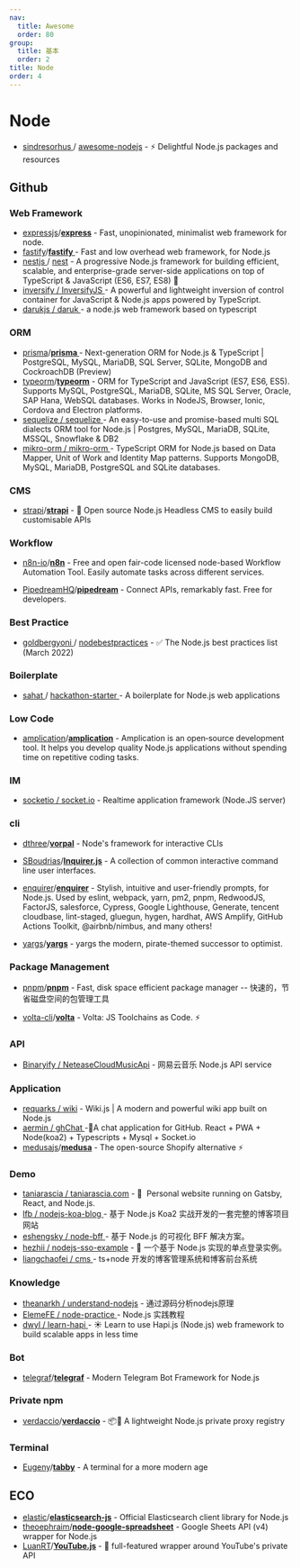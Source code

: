 ```yaml
---
nav:
  title: Awesome
  order: 80
group:
  title: 基本
  order: 2
title: Node
order: 4
---
```


# Node

- [sindresorhus ](https://github.com/sindresorhus)/ [awesome-nodejs](https://github.com/sindresorhus/awesome-nodejs) - ⚡ Delightful Node.js packages and resources

## Github

### Web Framework

- [expressjs](https://github.com/expressjs?type=source)/**[express](https://github.com/expressjs/express)** - Fast, unopinionated, minimalist web framework for node.
- [fastify](https://github.com/fastify?type=source)/**[fastify ](https://github.com/fastify/fastify)**- Fast and low overhead web framework, for Node.js
- [nestjs ](https://github.com/nestjs)/ [nest](https://github.com/nestjs/nest) - A progressive Node.js framework for building efficient, scalable, and enterprise-grade server-side applications on top of TypeScript & JavaScript (ES6, ES7, ES8) 🚀
- [inversify / InversifyJS ](https://github.com/inversify/InversifyJS)- A powerful and lightweight inversion of control container for JavaScript & Node.js apps powered by TypeScript.
- [darukjs / daruk ](https://github.com/darukjs/daruk)- a node.js web framework based on typescript

### ORM

- [prisma](https://github.com/prisma?type=source)/**[prisma ](https://github.com/prisma/prisma)**- Next-generation ORM for Node.js & TypeScript | PostgreSQL, MySQL, MariaDB, SQL Server, SQLite, MongoDB and CockroachDB (Preview)
- [typeorm](https://github.com/typeorm?type=source)/**[typeorm](https://github.com/typeorm/typeorm)** - ORM for TypeScript and JavaScript (ES7, ES6, ES5). Supports MySQL, PostgreSQL, MariaDB, SQLite, MS SQL Server, Oracle, SAP Hana, WebSQL databases. Works in NodeJS, Browser, Ionic, Cordova and Electron platforms.
- [sequelize / sequelize ](https://github.com/sequelize/sequelize)- An easy-to-use and promise-based multi SQL dialects ORM tool for Node.js | Postgres, MySQL, MariaDB, SQLite, MSSQL, Snowflake & DB2
- [mikro-orm / mikro-orm ](https://github.com/mikro-orm/mikro-orm)- TypeScript ORM for Node.js based on Data Mapper, Unit of Work and Identity Map patterns. Supports MongoDB, MySQL, MariaDB, PostgreSQL and SQLite databases.

### CMS

- [strapi](https://github.com/strapi?type=source)/**[strapi](https://github.com/strapi/strapi)** - 🚀 Open source Node.js Headless CMS to easily build customisable APIs

### Workflow

- [n8n-io](https://github.com/n8n-io?type=source)/**[n8n](https://github.com/n8n-io/n8n)** - Free and open fair-code licensed node-based Workflow Automation Tool. Easily automate tasks across different services.

- [PipedreamHQ](https://github.com/PipedreamHQ?type=source)/**[pipedream](https://github.com/PipedreamHQ/pipedream)** - Connect APIs, remarkably fast. Free for developers.

### Best Practice

- [goldbergyoni ](https://github.com/goldbergyoni)/ [nodebestpractices](https://github.com/goldbergyoni/nodebestpractices) - ✅ The Node.js best practices list (March 2022)

### Boilerplate

- [sahat ](https://github.com/sahat)/ [hackathon-starter ](https://github.com/sahat/hackathon-starter)- A boilerplate for Node.js web applications

### Low Code

- [amplication](https://github.com/amplication?type=source)/**[amplication](https://github.com/amplication/amplication)** - Amplication is an open‑source development tool. It helps you develop quality Node.js applications without spending time on repetitive coding tasks.

### IM

- [socketio / socket.io](https://github.com/socketio/socket.io) - Realtime application framework (Node.JS server)

### cli

- [dthree](https://github.com/dthree)/**[vorpal](https://github.com/dthree/vorpal)** - Node's framework for interactive CLIs

- [SBoudrias](https://github.com/SBoudrias)/**[Inquirer.js](https://github.com/SBoudrias/Inquirer.js)** - A collection of common interactive command line user interfaces.

- [enquirer](https://github.com/enquirer?type=source)/**[enquirer](https://github.com/enquirer/enquirer)** - Stylish, intuitive and user-friendly prompts, for Node.js. Used by eslint, webpack, yarn, pm2, pnpm, RedwoodJS, FactorJS, salesforce, Cypress, Google Lighthouse, Generate, tencent cloudbase, lint-staged, gluegun, hygen, hardhat, AWS Amplify, GitHub Actions Toolkit, @airbnb/nimbus, and many others!

- [yargs](https://github.com/yargs?type=source)/**[yargs](https://github.com/yargs/yargs)** - yargs the modern, pirate-themed successor to optimist.

  

### Package Management

- [pnpm](https://github.com/pnpm?type=source)/**[pnpm](https://github.com/pnpm/pnpm)** - Fast, disk space efficient package manager -- 快速的，节省磁盘空间的包管理工具

- [volta-cli](https://github.com/volta-cli?type=source)/**[volta](https://github.com/volta-cli/volta)** - Volta: JS Toolchains as Code. ⚡

### API

- [Binaryify / NeteaseCloudMusicApi](https://github.com/Binaryify/NeteaseCloudMusicApi) - 网易云音乐 Node.js API service

### Application

- [requarks / wiki](https://github.com/requarks/wiki) - Wiki.js | A modern and powerful wiki app built on Node.js
- [aermin / ghChat ](https://github.com/aermin/ghChat)-📱A chat application for GitHub. React + PWA + Node(koa2) + Typescripts + Mysql + Socket.io
- [medusajs](https://github.com/medusajs?type=source)/**[medusa](https://github.com/medusajs/medusa)** - The open-source Shopify alternative ⚡️

### Demo

- [taniarascia / taniarascia.com](https://github.com/taniarascia/taniarascia.com) - 💾 ‎ Personal website running on Gatsby, React, and Node.js.
- [lfb / nodejs-koa-blog ](https://github.com/lfb/nodejs-koa-blog) - 基于 Node.js Koa2 实战开发的一套完整的博客项目网站
- [eshengsky / node-bff ](https://github.com/eshengsky/node-bff)- 基于 Node.js 的可视化 BFF 解决方案。
- [hezhii / nodejs-sso-example](https://github.com/hezhii/nodejs-sso-example) - 🌰 一个基于 Node.js 实现的单点登录实例。
- [liangchaofei / cms ](https://github.com/liangchaofei/cms)- ts+node 开发的博客管理系统和博客前台系统

### Knowledge

- [theanarkh / understand-nodejs](https://github.com/theanarkh/understand-nodejs) - 通过源码分析nodejs原理
- [ElemeFE / node-practice ](https://github.com/ElemeFE/node-practice)- Node.js 实践教程
- [dwyl / learn-hapi ](https://github.com/dwyl/learn-hapi)- ☀️ Learn to use Hapi.js (Node.js) web framework to build scalable apps in less time

### Bot

- [telegraf](https://github.com/telegraf?type=source)/**[telegraf](https://github.com/telegraf/telegraf)** - Modern Telegram Bot Framework for Node.js

### Private npm

- [verdaccio](https://github.com/verdaccio?type=source)/**[verdaccio](https://github.com/verdaccio/verdaccio)** - 📦🔐 A lightweight Node.js private proxy registry

###  Terminal

- [Eugeny](https://github.com/Eugeny)/**[tabby](https://github.com/Eugeny/tabby)** - A terminal for a more modern age

## ECO

- [elastic](https://github.com/elastic?type=source)/**[elasticsearch-js](https://github.com/elastic/elasticsearch-js)** - Official Elasticsearch client library for Node.js
- [theoephraim](https://github.com/theoephraim)/**[node-google-spreadsheet](https://github.com/theoephraim/node-google-spreadsheet)** - Google Sheets API (v4) wrapper for Node.js
- [LuanRT](https://github.com/LuanRT)/**[YouTube.js](https://github.com/LuanRT/YouTube.js)** - 🎥 full-featured wrapper around YouTube's private API
